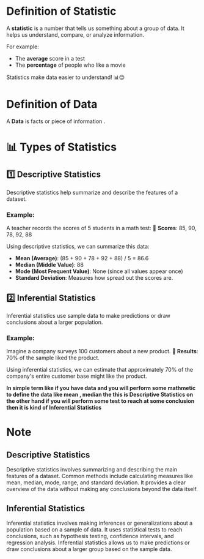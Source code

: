 # Definition of Statistic

A **statistic** is a number that tells us something about a group of data. It helps us understand, compare, or analyze information.

For example:  
- The **average** score in a test  
- The **percentage** of people who like a movie  

Statistics make data easier to understand! 📊😊

# Definition of Data 

A **Data** is facts or piece of information .

# 📊 Types of Statistics

## 1️⃣ Descriptive Statistics
Descriptive statistics help summarize and describe the features of a dataset.

### Example:
A teacher records the scores of 5 students in a math test:
📌 **Scores**: 85, 90, 78, 92, 88

Using descriptive statistics, we can summarize this data:

- **Mean (Average)**: (85 + 90 + 78 + 92 + 88) / 5 = 86.6
- **Median (Middle Value)**: 88
- **Mode (Most Frequent Value)**: None (since all values appear once)
- **Standard Deviation**: Measures how spread out the scores are.

## 2️⃣ Inferential Statistics
Inferential statistics use sample data to make predictions or draw conclusions about a larger population.

### Example:
Imagine a company surveys 100 customers about a new product.
📌 **Results**: 70% of the sample liked the product.

Using inferential statistics, we can estimate that approximately 70% of the company's entire customer base might like the product.

**In simple term like if you have data and you will perform some mathmetic to define the data like mean , median the this is Descriptive Statistics on the other hand if you will perform some test to reach at some conclusion then it is kind of Inferential Statistics**

# Note 

## Descriptive Statistics
Descriptive statistics involves summarizing and describing the main features of a dataset. Common methods include calculating measures like mean, median, mode, range, and standard deviation. It provides a clear overview of the data without making any conclusions beyond the data itself.

## Inferential Statistics
Inferential statistics involves making inferences or generalizations about a population based on a sample of data. It uses statistical tests to reach conclusions, such as hypothesis testing, confidence intervals, and regression analysis. Inferential statistics allows us to make predictions or draw conclusions about a larger group based on the sample data.



